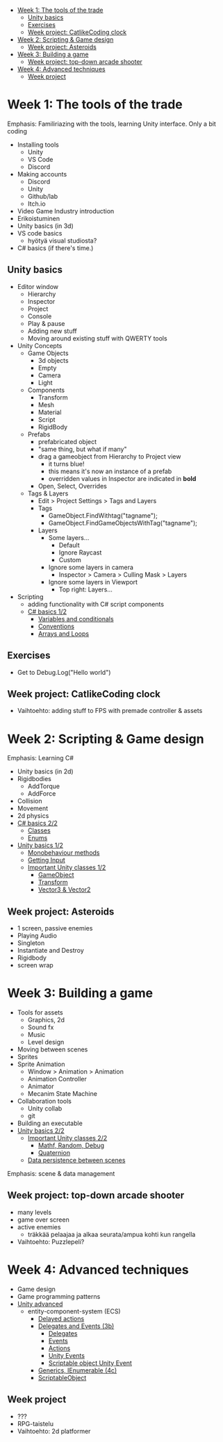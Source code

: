 - [Week 1: The tools of the trade](#week-1-the-tools-of-the-trade)
  - [Unity basics](#unity-basics)
  - [Exercises](#exercises)
  - [Week project: CatlikeCoding clock](#week-project-catlikecoding-clock)
- [Week 2: Scripting & Game design](#week-2-scripting--game-design)
  - [Week project: Asteroids](#week-project-asteroids)
- [Week 3: Building a game](#week-3-building-a-game)
  - [Week project: top-down arcade shooter](#week-project-top-down-arcade-shooter)
- [Week 4: Advanced techniques](#week-4-advanced-techniques)
  - [Week project](#week-project)


# Week 1: The tools of the trade

Emphasis: Familiriazing with the tools, learning Unity interface. Only a bit coding

- Installing tools
  - Unity
  - VS Code
  - Discord
- Making accounts
  - Discord
  - Unity
  - Github/lab
  - Itch.io
- Video Game Industry introduction
- Erikoistuminen
- Unity basics (in 3d)
- VS code basics
  - hyötyä visual studiosta?
- C# basics (if there's time.)

## Unity basics
- Editor window
  - Hierarchy
  - Inspector
  - Project
  - Console
  - Play & pause
  - Adding new stuff
  - Moving around existing stuff with QWERTY tools
- Unity Concepts
  - Game Objects
    - 3d objects
    - Empty
    - Camera
    - Light
  - Components
    - Transform
    - Mesh
    - Material
    - Script
    - RigidBody
  - Prefabs
    - prefabricated object
    - "same thing, but what if many"
    - drag a gameobject from Hierarchy to Project view
      - it turns blue! 
      - this means it's now an instance of a prefab
      - overridden values in Inspector are indicated in **bold** 
    - Open, Select, Overrides
  - Tags & Layers
    - Edit > Project Settings > Tags and Layers
    - Tags
      - GameObject.FindWithtag("tagname");
      - GameObject.FindGameObjectsWithTag("tagname");
    - Layers
      - Some layers...
        - Default
        - Ignore Raycast
        - Custom
      - Ignore some layers in camera
        - Inspector > Camera > Culling Mask > Layers
      - Ignore some layers in Viewport
        - Top right: Layers...
- Scripting
  - adding functionality with C# script components
  - [C# basics 1/2](#c-basics)
  	- [Variables and conditionals](#variables-and-conditionals)
  	- [Conventions](#conventions)
  	- [Arrays and Loops](#arrays-and-loops)
## Exercises
- Get to Debug.Log("Hello world")
## Week project: CatlikeCoding clock
- Vaihtoehto: adding stuff to FPS with premade controller & assets

# Week 2: Scripting & Game design

Emphasis: Learning C#
- Unity basics (in 2d)
- Rigidbodies
  - AddTorque
  - AddForce
- Collision
- Movement
- 2d physics
- [C# basics 2/2](#c-basics)
	- [Classes](#classes)
	- [Enums](#enums)
- [Unity basics 1/2](#unity-basics)
	- [Monobehaviour methods](#monobehaviour-methods)
	- [Getting Input](#getting-input)
	- [Important Unity classes 1/2](#important-unity-classes)
		- [GameObject](#gameobject)
		- [Transform](#transform)
		- [Vector3 & Vector2](#vector3--vector2)

## Week project: Asteroids
- 1 screen, passive enemies
- Playing Audio
- Singleton
- Instantiate and Destroy
- Rigidbody
- screen wrap

# Week 3: Building a game

- Tools for assets
  - Graphics, 2d
  - Sound fx
  - Music
  - Level design
- Moving between scenes
- Sprites
- Sprite Animation
  - Window > Animation > Animation
  - Animation Controller
  - Animator
  - Mecanim State Machine
- Collaboration tools
  - Unity collab
  - git
- Building an executable
- [Unity basics 2/2](#unity-basics)
	- [Important Unity classes 2/2](#important-unity-classes)
		- [Mathf, Random, Debug](#mathf-random-debug)
		- [Quaternion](#quaternion)
  - [Data persistence between scenes](#data-persistence-between-scenes)

Emphasis: scene & data management

## Week project: top-down arcade shooter

- many levels
- game over screen
- active enemies
  - träkkää pelaajaa ja alkaa seurata/ampua kohti kun rangella
- Vaihtoehto: Puzzlepeli?

# Week 4: Advanced techniques

- Game design
- Game programming patterns
- [Unity advanced](#unity-advanced)
  - entity-component-system (ECS)
	- [Delayed actions](#delayed-actions)
	- [Delegates and Events (3b)](#delegates-and-events-3b)
		- [Delegates](#delegates)
		- [Events](#events)
		- [Actions](#actions)
		- [Unity Events](#unity-events)
		- [Scriptable object Unity Event](#scriptable-object-unity-event)
	- [Generics, IEnumerable (4c)](#generics-ienumerable-4c)
	- [ScriptableObject](#scriptableobject)
  
## Week project
- ???
- RPG-taistelu
- Vaihtoehto: 2d platformer